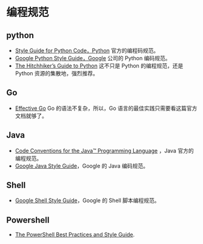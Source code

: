 # 编程规范

## python

- [Style Guide for Python Code，Python](https://www.python.org/dev/peps/pep-0008/) 官方的编程码规范。
- [Google Python Style Guide，Google](https://google.github.io/styleguide/pyguide.html) 公司的 Python 编码规范。
- [The Hitchhiker’s Guide to Python](https://docs.python-guide.org/) 这不只是 Python 的编程规范，还是 Python 资源的集散地，强烈推荐。

## Go

- [Effective Go](https://golang.org/doc/effective_go.html) Go 的语法不复杂，所以，Go 语言的最佳实践只需要看这篇官方文档就够了。

## Java

- [Code Conventions for the Java™ Programming Language](https://www.oracle.com/java/technologies/javase/codeconventions-contents.html) ，Java 官方的编程规范。
- [Google Java Style Guide](https://google.github.io/styleguide/javaguide.html)，Google 的 Java 编码规范。

## Shell

- [Google Shell Style Guide](https://google.github.io/styleguide/shellguide.html)，Google 的 Shell 脚本编程规范。

## Powershell

- [The PowerShell Best Practices and Style Guide](https://poshcode.gitbooks.io/powershell-practice-and-style/content/).
